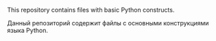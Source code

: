 This repository contains files with basic Python constructs.

Данный репозиторий содержит файлы с основными конструкциями языка Python.